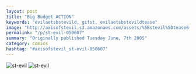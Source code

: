 ```yaml
---
layout: post
title: "Big Budget ACTION"
keywords: "evilaetsbstevild, gifst, evilaetsbstevildtease"
image: "http://axisofstevil.s3.amazonaws.com/assets/%5Bstevil%5Dtease6-6-05.gif"
permalink: "/p/st-evil-050607"
summary: "Originally published Tuesday June, 7th 2005"
category: comics
hashtag: "#axisofstevil_st-evil-050607"
---
```


![st-evil](http://axisofstevil.s3.amazonaws.com/assets/%5Bstevil%5Dtease6-6-05.gif)
![st-evil](http://axisofstevil.s3.amazonaws.com/assets/%5Bstevil%5D6-6-05.gif)
